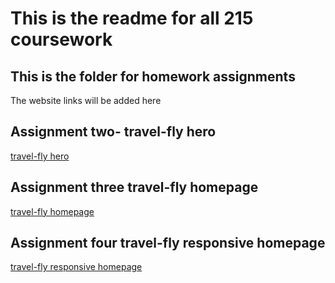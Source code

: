 # This is the readme for all 215 coursework

## This is the folder for homework assignments

The website links will be added here

## Assignment two- travel-fly hero

[travel-fly hero](https://smcc93.github.io/215-repo/travelfly-hero/)

## Assignment three travel-fly homepage

[travel-fly homepage](https://smcc93.github.io/215-repo/travelfly-homepage/)

## Assignment four travel-fly responsive homepage

[travel-fly responsive homepage](https://smcc93.github.io/215-repo/travelfly-homepage-responsive/)
